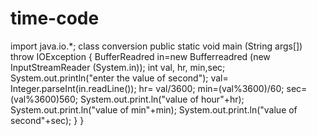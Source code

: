 # time-code
import java.io.*;
class conversion
public static void main (String args[]) throw IOException
{
BufferReadred in=new Bufferreadred (new InputStreamReader (System.in));
int val, hr, min,sec;
System.out.println("enter the value of second");
val= Integer.parseInt(in.readLine());
hr= val/3600;
min=(val%3600)/60;
sec=(val%3600)560;
System.out.print.ln("value of hour"+hr);
System.out.print.ln("value of min"+min);
System.out.print.ln("value of second"+sec);
}
}
